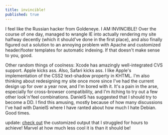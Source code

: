 ```yaml
---
title: invincible!
published: true
---
```


I feel like the Russian hacker from Goldeneye. I AM INVINCIBLE! Over the
course of one day, managed to wrangle IE into actually rendering my site
halfway decently (which it should've done in the first place), and also
finally figured out a solution to an annoying problem with Apache and
customized header/footer templates for automatic indexing. If that
doesn't make sense to you, good.

Other random things of coolness: Xcode has amazingly well-integrated CVS
support. Apple kicks ass. Also, Safari kicks ass. I like Apple's
implementation of the CSS2 text-shadow property in KHTML. I'm also
thinking about redesigning my site once more since I've had the current
design up for over a year now, and I'm bored with it. It's a pain in the
arse, especially for cross-browser compatibility, and I'm itching to try
out a few other look'n'feel combinations. DanielS has suggested that I
should try to become a DD. I find this amusing, mostly because of how
many discussions I've had with DanielS where I have ranted about how
much I hate Debian. Good times.

update: [check out][] the customized output that I struggled for hours
to achieve! Marvel at how much less cool it is than it should be!

  [check out]: http://c133.org/files/
